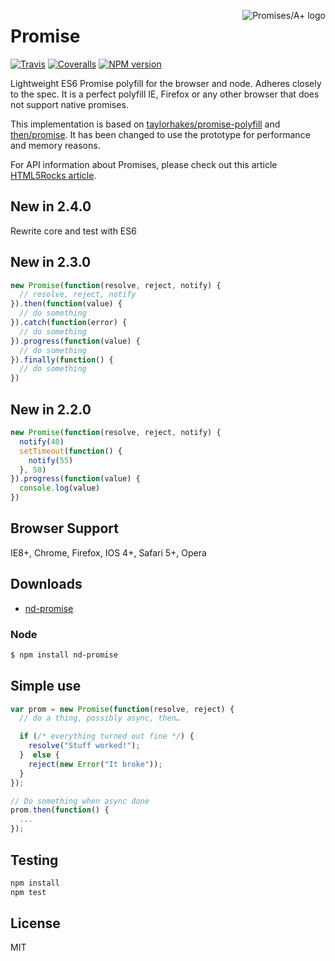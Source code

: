 <a href="http://promises-aplus.github.com/promises-spec"><img src="http://promises-aplus.github.com/promises-spec/assets/logo-small.png" align="right" alt="Promises/A+ logo" /></a>
# Promise
[![Travis](https://img.shields.io/travis/crossjs/nd-promise.svg?style=flat-square)](https://github.com/crossjs/nd-promise)
[![Coveralls](https://img.shields.io/coveralls/crossjs/nd-promise.svg?style=flat-square)](https://github.com/crossjs/nd-promise)
[![NPM version](https://img.shields.io/npm/v/nd-promise.svg?style=flat-square)](https://npmjs.org/package/nd-promise)

Lightweight ES6 Promise polyfill for the browser and node. Adheres closely to the spec. It is a perfect polyfill IE, Firefox or any other browser that does not support native promises.

This implementation is based on [taylorhakes/promise-polyfill](https://github.com/taylorhakes/promise-polyfill) and [then/promise](https://github.com/then/promise). It has been changed to use the prototype for performance and memory reasons.

For API information about Promises, please check out this article [HTML5Rocks article](http://www.html5rocks.com/en/tutorials/es6/promises/).

## New in 2.4.0
Rewrite core and test with ES6

## New in 2.3.0
```js
new Promise(function(resolve, reject, notify) {
  // resolve, reject, notify
}).then(function(value) {
  // do something
}).catch(function(error) {
  // do something
}).progress(function(value) {
  // do something
}).finally(function() {
  // do something
})
```

## New in 2.2.0
```js
new Promise(function(resolve, reject, notify) {
  notify(40)
  setTimeout(function() {
    notify(55)
  }, 50)
}).progress(function(value) {
  console.log(value)
})
```

## Browser Support
IE8+, Chrome, Firefox, IOS 4+, Safari 5+, Opera

## Downloads

- [nd-promise](index.js)

### Node
```bash
$ npm install nd-promise
```

## Simple use
```js
var prom = new Promise(function(resolve, reject) {
  // do a thing, possibly async, then…

  if (/* everything turned out fine */) {
    resolve("Stuff worked!");
  }  else {
    reject(new Error("It broke"));
  }
});

// Do something when async done
prom.then(function() {
  ...
});
```

## Testing
```bash
npm install
npm test
```

## License
MIT
